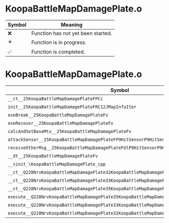 # KoopaBattleMapDamagePlate.o
| Symbol | Meaning 
| ------------- | ------------- 
| :x: | Function has not yet been started. 
| :eight_pointed_black_star: | Function is in progress. 
| :white_check_mark: | Function is completed. 


# KoopaBattleMapDamagePlate.o
| Symbol | Decompiled? |
| ------------- | ------------- |
| `__ct__25KoopaBattleMapDamagePlateFPCc` | :x: |
| `init__25KoopaBattleMapDamagePlateFRC12JMapInfoIter` | :x: |
| `exeBreak__25KoopaBattleMapDamagePlateFv` | :x: |
| `exeRecover__25KoopaBattleMapDamagePlateFv` | :x: |
| `calcAndSetBaseMtx__25KoopaBattleMapDamagePlateFv` | :x: |
| `attackSensor__25KoopaBattleMapDamagePlateFP9HitSensorP9HitSensor` | :x: |
| `receiveOtherMsg__25KoopaBattleMapDamagePlateFUlP9HitSensorP9HitSensor` | :x: |
| `__dt__25KoopaBattleMapDamagePlateFv` | :x: |
| `__sinit_\KoopaBattleMapDamagePlate_cpp` | :x: |
| `__ct__Q228NrvKoopaBattleMapDamagePlate32KoopaBattleMapDamagePlateNrvWaitFv` | :x: |
| `__ct__Q228NrvKoopaBattleMapDamagePlate33KoopaBattleMapDamagePlateNrvBreakFv` | :x: |
| `__ct__Q228NrvKoopaBattleMapDamagePlate35KoopaBattleMapDamagePlateNrvRecoverFv` | :x: |
| `execute__Q228NrvKoopaBattleMapDamagePlate35KoopaBattleMapDamagePlateNrvRecoverCFP5Spine` | :x: |
| `execute__Q228NrvKoopaBattleMapDamagePlate33KoopaBattleMapDamagePlateNrvBreakCFP5Spine` | :x: |
| `execute__Q228NrvKoopaBattleMapDamagePlate32KoopaBattleMapDamagePlateNrvWaitCFP5Spine` | :x: |
